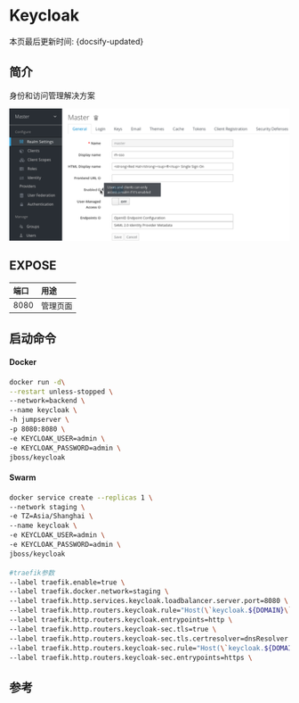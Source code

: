 # Keycloak

本页最后更新时间: {docsify-updated}

## 简介

身份和访问管理解决方案

![](../../images/admin-console.png)

## EXPOSE

| 端口 | 用途 |
| :--- | :--- |
| 8080 | 管理页面 |



## 启动命令

<!-- tabs:start -->
#### **Docker**
```bash
docker run -d\
--restart unless-stopped \
--network=backend \
--name keycloak \
-h jumpserver \
-p 8080:8080 \
-e KEYCLOAK_USER=admin \
-e KEYCLOAK_PASSWORD=admin \
jboss/keycloak
```


#### **Swarm**
```bash
docker service create --replicas 1 \
--network staging \
-e TZ=Asia/Shanghai \
--name keycloak \
-e KEYCLOAK_USER=admin \
-e KEYCLOAK_PASSWORD=admin \
jboss/keycloak

#traefik参数
--label traefik.enable=true \
--label traefik.docker.network=staging \
--label traefik.http.services.keycloak.loadbalancer.server.port=8080 \
--label traefik.http.routers.keycloak.rule="Host(\`keycloak.${DOMAIN}\`)" \
--label traefik.http.routers.keycloak.entrypoints=http \
--label traefik.http.routers.keycloak-sec.tls=true \
--label traefik.http.routers.keycloak-sec.tls.certresolver=dnsResolver \
--label traefik.http.routers.keycloak-sec.rule="Host(\`keycloak.${DOMAIN}\`)" \
--label traefik.http.routers.keycloak-sec.entrypoints=https \
```

<!-- tabs:end -->



## 参考

